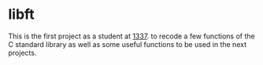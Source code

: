# libft

This is the first project as a student at [1337](https://1337.ma). to recode a few functions of the C standard library as well as some useful functions to be used in the next projects.
